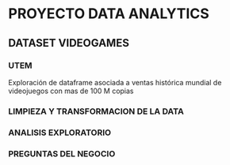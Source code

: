 # PROYECTO DATA ANALYTICS
##  DATASET VIDEOGAMES
### UTEM
   
Exploración de dataframe asociada a ventas histórica mundial de videojuegos con mas de 100 M copias



### LIMPIEZA Y TRANSFORMACION DE LA DATA
### ANALISIS EXPLORATORIO 
### PREGUNTAS DEL NEGOCIO

